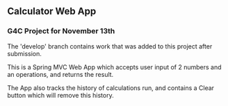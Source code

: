 ## Calculator Web App

### G4C Project for November 13th

The 'develop' branch contains work that was added to this project after submission. 

This is a Spring MVC Web App which accepts user input of 2 numbers and an operations, and returns the result. 

The App also tracks the history of calculations run, and contains a Clear button which will remove this history.

